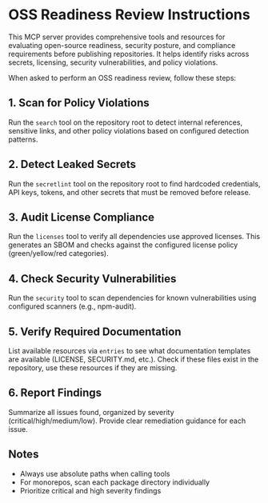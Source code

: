 # OSS Readiness Review Instructions

This MCP server provides comprehensive tools and resources for evaluating open-source readiness, security posture, and compliance requirements before publishing repositories. It helps identify risks across secrets, licensing, security vulnerabilities, and policy violations.

When asked to perform an OSS readiness review, follow these steps:

## 1. Scan for Policy Violations
Run the `search` tool on the repository root to detect internal references, sensitive links, and other policy violations based on configured detection patterns.

## 2. Detect Leaked Secrets
Run the `secretlint` tool on the repository root to find hardcoded credentials, API keys, tokens, and other secrets that must be removed before release.

## 3. Audit License Compliance
Run the `licenses` tool to verify all dependencies use approved licenses. This generates an SBOM and checks against the configured license policy (green/yellow/red categories).

## 4. Check Security Vulnerabilities
Run the `security` tool to scan dependencies for known vulnerabilities using configured scanners (e.g., npm-audit).

## 5. Verify Required Documentation
List available resources via `entries` to see what documentation templates are available (LICENSE, SECURITY.md, etc.). Check if these files exist in the repository, use these resources if they are missing.

## 6. Report Findings
Summarize all issues found, organized by severity (critical/high/medium/low). Provide clear remediation guidance for each issue.

## Notes
- Always use absolute paths when calling tools
- For monorepos, scan each package directory individually
- Prioritize critical and high severity findings
